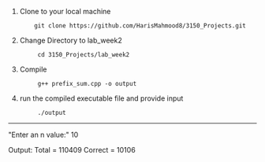 1. Clone to your local machine

           git clone https://github.com/HarisMahmood8/3150_Projects.git
  
2. Change Directory to lab_week2

            cd 3150_Projects/lab_week2

3. Compile

            g++ prefix_sum.cpp -o output
  
4. run the compiled executable file and provide input
  
            ./output
 ------------------------------------------
  "Enter an n value:"
  10
  
  Output:
  Total = 110409
  Correct = 10106
